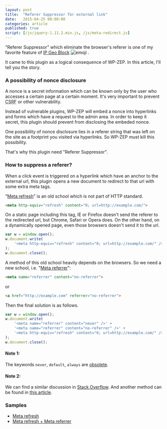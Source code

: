 ```yaml
---
layout: post
title:  "Referer Suppressor for external link"
date:   2015-04-25 00:00:00
categories: article
published: true
script: [/js/jquery-1.11.2.min.js, /js/meta-redirect.js]
---
```


"Referer Suppressor" which eliminate the browser's referer is one of my 
favorite feature of [IP Geo Block][IP-Geo-Block] <span class="emoji">
![emoji](https://assets-cdn.github.com/images/icons/emoji/unicode/1f604.png)
</span>.

It came to this plugin as a logical consequence of WP-ZEP. In this article, 
I'll tell you the story.

<!--more-->

### A possibility of nonce disclosure ###

A nonce is a secret information which can be known only by the user who 
accesses a certain page at a certain moment. It's very important to prevent 
<abbr title="Cross Site Request Forgeries">CSRF</abbr> or other vulnerability.

Instead of vulnerable plugins, WP-ZEP will embed a nonce into hyperlinks and 
forms which have a request to the admin area. In order to keep it secret, 
this plugin should prevent from disclosing the embeded nonce.

One possibility of nonce disclosure lies in a referer string that was left 
on the site as a footprint you visited via hyperlinks. So WP-ZEP must kill 
this possibility.

That's why this plugin need "Referer Suppressor".

### How to suppress a referer? ###

When a click event is triggered on a hyperlink which have an anchor to the 
external url, this plugin opens a new document to redirect to that url with 
some extra meta tags.

"[Meta refresh][meta-refresh]" is an old school which is not part of HTTP 
standard.

```html
<meta http-equiv="refresh" content="0; url=http://example.com/">
```

On a static page including this tag, IE or Firefox doesn't send the referer to 
the redirected url, but Chrome, Safari or Opera does. On the other hand, on a 
dynamically opened page, even those browsers doesn't send it to the url.

```js
var w = window.open();
w.document.write(
    '<meta http-equiv="refresh" content="0; url=http://example.com/" />'
);
w.document.close();
```

A method of this old school heavily depends on the browsers. So we need a new 
school, i.e. "[Meta referrer][meta-referrer]":

```html
<meta name="referrer" content="no-referrer">
```

or

```html
<a href="http://example.com" referrer="no-referrer">
```

Then the final solution is as follows.

```js
var w = window.open();
w.document.write(
    '<meta name="referrer" content="never" />' +
    '<meta name="referrer" content="no-referrer" />' +
    '<meta http-equiv="refresh" content="0; url=http://example.com/" />'
);
w.document.close();
```

#### Note 1: ####

The keywords `never`, `default`, `always` are [obsolete][WHATWG-Wiki].

#### Note 2: ####

We can find a similar discussion in [Stack Overflow][stackoverflow].
And another method can be found in [this article][coderwall].

### Samples ###

- <a href="http://tokkono.cute.coocan.jp/demo/libs/referer.php" data-meta-referrer="false">Meta refresh</a>
- <a href="http://tokkono.cute.coocan.jp/demo/libs/referer.php" data-meta-referrer="true">Meta refresh + Meta referrer</a>

[IP-Geo-Block]:  https://wordpress.org/plugins/ip-geo-block/ "WordPress &#8250; IP Geo Block &laquo; WordPress Plugins"
[meta-refresh]:  http://en.wikipedia.org/wiki/Meta_refresh "Meta refresh - Wikipedia, the free encyclopedia"
[meta-referrer]: http://w3c.github.io/webappsec/specs/referrer-policy/#referrer-policy-delivery-meta "Referrer Policy - W3C Editor's Draft"
[WHATWG-Wiki]:   https://wiki.whatwg.org/wiki/Meta_referrer "Meta referrer - WHATWG Wiki"
[stackoverflow]: http://stackoverflow.com/questions/2985579/does-http-equiv-refresh-keep-referrer-info-and-metadata "html - Does http-equiv=&quot;refresh&quot; keep referrer info and metadata? - Stack Overflow"
[coderwall]:     https://coderwall.com/p/7a09ja/no-referer-after-redirect-solved "No referer after redirect (Solved)"
[sample-link]:   http://tokkono.cute.coocan.jp/demo/libs/referer.php
